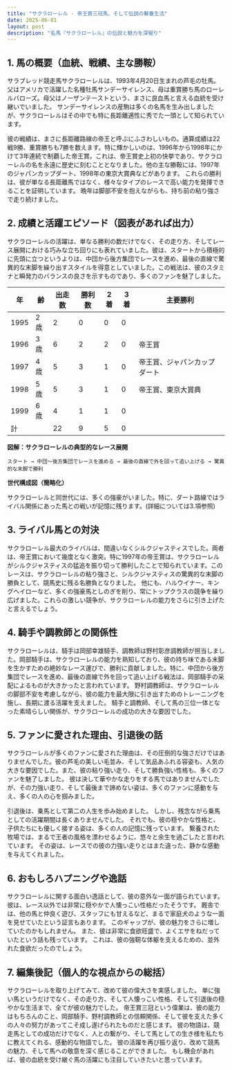 ```yaml
---
title: "サクラローレル - 帝王賞三冠馬、そして伝説の繋養生活"
date: 2025-06-01
layout: post
description: "名馬『サクラローレル』の伝説と魅力を深堀り"
---
```


## 1. 馬の概要（血統、戦績、主な勝鞍）

サラブレッド競走馬サクラローレルは、1993年4月20日生まれの芦毛の牡馬。父はアメリカで活躍した名種牡馬サンデーサイレンス、母は重賞勝ち馬のローレルバローズ。母父はノーザンテーストという、まさに良血馬と言える血統を受け継いでいました。  サンデーサイレンスの産駒は多くの名馬を生み出しましたが、サクラローレルはその中でも特に長距離適性に秀でた一頭として知られています。

彼の戦績は、まさに長距離路線の帝王と呼ぶにふさわしいもの。通算成績は22戦9勝、重賞勝ちも7勝を数えます。特に輝かしいのは、1996年から1998年にかけて3年連続で制覇した帝王賞。これは、帝王賞史上初の快挙であり、サクラローレルの名を永遠に歴史に刻むこととなりました。他の主な勝鞍には、1997年のジャパンカップダート、1998年の東京大賞典などがあります。  これらの勝利は、彼が単なる長距離馬ではなく、様々なタイプのレースで高い能力を発揮できることを証明しています。  晩年は脚部不安を抱えながらも、持ち前の粘り強さで走り続けました。


## 2. 成績と活躍エピソード（図表があれば出力）

サクラローレルの活躍は、単なる勝利の数だけでなく、その走り方、そしてレース展開における巧みな立ち回りにも表れていました。彼は、スタートから積極的に先頭に立つというよりは、中団から後方集団でレースを進め、最後の直線で驚異的な末脚を繰り出すスタイルを得意としていました。この戦法は、彼のスタミナと瞬発力のバランスの良さを示すものであり、多くのファンを魅了しました。

| 年 | 齢 | 出走数 | 勝利数 | 2着 | 3着 | 主要勝利 |
|---|---|---|---|---|---|---|
| 1995 | 2歳 | 2 | 0 | 0 | 0 |  |
| 1996 | 3歳 | 6 | 2 | 2 | 0 | 帝王賞 |
| 1997 | 4歳 | 5 | 3 | 1 | 0 | 帝王賞、ジャパンカップダート |
| 1998 | 5歳 | 5 | 3 | 1 | 0 | 帝王賞、東京大賞典 |
| 1999 | 6歳 | 4 | 1 | 1 | 0 |  |
| 計 |  | 22 | 9 | 5 | 0 |  |


**図解：サクラローレルの典型的なレース展開**

```
スタート → 中団～後方集団でレースを進める → 最後の直線で外を回って追い上げる → 驚異的な末脚で勝利
```

**世代構成図（簡略化）**

サクラローレルと同世代には、多くの強豪がいました。特に、ダート路線ではライバル関係にあった馬との戦いが記憶に残ります。(詳細については3.項参照)


## 3. ライバル馬との対決

サクラローレル最大のライバルは、間違いなくシルクジャスティスでした。両者は、帝王賞において幾度となく激突。特に1997年の帝王賞は、サクラローレルがシルクジャスティスの猛追を振り切って勝利したことで知られています。このレースは、サクラローレルの粘り強さと、シルクジャスティスの驚異的な末脚の勝負として、競馬史に残る名勝負となりました。  他にも、ハルウイナー、キングヘイローなど、多くの強豪馬としのぎを削り、常にトップクラスの競争を繰り広げました。これらの激しい競争が、サクラローレルの能力をさらに引き上げたと言えるでしょう。


## 4. 騎手や調教師との関係性

サクラローレルは、騎手は岡部幸雄騎手、調教師は野村彰彦調教師が担当しました。岡部騎手は、サクラローレルの能力を熟知しており、彼の持ち味である末脚を生かすための絶妙なレース運びで、勝利に貢献しました。特に、中団から後方集団でレースを進め、最後の直線で外を回って追い上げる戦法は、岡部騎手の采配によるものが大きかったと言われています。  野村調教師は、サクラローレルの脚部不安を考慮しながら、彼の能力を最大限に引き出すためのトレーニングを施し、長期に渡る活躍を支えました。  騎手と調教師、そして馬の三位一体となった素晴らしい関係が、サクラローレルの成功の大きな要因でした。


## 5. ファンに愛された理由、引退後の話

サクラローレルが多くのファンに愛された理由は、その圧倒的な強さだけではありませんでした。彼の芦毛の美しい毛並み、そして気品あふれる容姿も、人気の大きな要因でした。また、彼の粘り強い走り、そして勝負強い性格も、多くのファンを魅了しました。  彼は決して華やかな走りをする馬ではありませんでしたが、その力強い走り、そして最後まで諦めない姿は、多くのファンに感動を与え、多くの人の心を掴みました。


引退後は、乗馬として第二の人生を歩み始めました。  しかし、残念ながら乗馬としての活躍期間は長くありませんでした。  それでも、彼の穏やかな性格と、子供たちにも優しく接する姿は、多くの人の記憶に残っています。  繋養された牧場では、まるで王者の風格を漂わせるように、悠々と余生を過ごしたと言われています。  その姿は、レースでの彼の力強い走りとはまた違った、静かな感動を与えてくれました。


## 6. おもしろハプニングや逸話

サクラローレルに関する面白い逸話として、彼の意外な一面が語られています。  彼は、レース以外では非常に穏やかで人懐っこい性格だったそうです。  厩舎では、他の馬と仲良く遊び、スタッフにも甘えるなど、まるで家庭犬のような一面を見せていたという証言もあります。  このギャップが、彼の魅力をさらに増していたのかもしれません。  また、彼は非常に食欲旺盛で、よくエサをねだっていたという話も残っています。  これは、彼の強靭な体躯を支えるための、並外れた食欲だったのでしょう。


## 7. 編集後記（個人的な視点からの総括）

サクラローレルを取り上げてみて、改めて彼の偉大さを実感しました。  単に強い馬というだけでなく、その走り方、そして人懐っこい性格、そして引退後の穏やかな生活まで、全てが彼の魅力でした。  帝王賞三冠という偉業は、彼の能力はもちろんのこと、岡部騎手、野村調教師との信頼関係、そして彼を支えた多くの人々の努力があってこそ成し遂げられたものだと感じます。  彼の物語は、競走馬としての成功だけでなく、人との繋がり、そして馬としての生き様を私たちに教えてくれる、感動的な物語でした。  彼の活躍を再び振り返り、改めて競馬の魅力、そして馬への敬意を深く感じることができました。  もし機会があれば、彼の血統を受け継ぐ馬の活躍にも注目していきたいと思っています。
